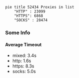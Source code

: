 
```mermaid
pie title 52434 Proxies in list
    "HTTP" : 23099
    "HTTPS": 6868
    "SOCKS" : 28474
```

### Some Info
#### Average Timeout

- mixed: 3.4s
- http: 1.6s
- https: 8.3s
- socks: 5.0s